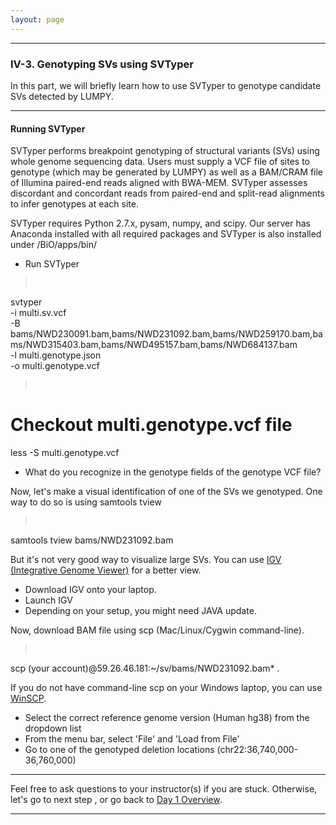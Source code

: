 ```yaml
---
layout: page
---
```


---

### IV-3. Genotyping SVs using SVTyper

In this part, we will briefly learn how to use SVTyper to genotype candidate SVs detected by LUMPY. 

---

#### Running SVTyper

SVTyper performs breakpoint genotyping of structural variants (SVs) using whole genome sequencing data. 
Users must supply a VCF file of sites to genotype (which may be generated by LUMPY) as well as a BAM/CRAM 
file of Illumina paired-end reads aligned with BWA-MEM. SVTyper assesses discordant and concordant reads 
from paired-end and split-read alignments to infer genotypes at each site.

SVTyper requires Python 2.7.x, pysam, numpy, and scipy. Our server has Anaconda installed with all required 
packages and SVTyper is also installed under /BiO/apps/bin/

* Run SVTyper

> <pre>
svtyper \
 -i multi.sv.vcf \
 -B bams/NWD230091.bam,bams/NWD231092.bam,bams/NWD259170.bam,bams/NWD315403.bam,bams/NWD495157.bam,bams/NWD684137.bam \
 -l multi.genotype.json \
 -o multi.genotype.vcf </pre>


> <pre>
# Checkout multi.genotype.vcf file
less -S multi.genotype.vcf </pre>

* What do you recognize in the genotype fields of the genotype VCF file?

Now, let's make a visual identification of one of the SVs we genotyped. 
One way to do so is using samtools tview

> <pre>
samtools tview bams/NWD231092.bam </pre>

But it's not very good way to visualize large SVs.
You can use [IGV (Integrative Genome Viewer)](https://software.broadinstitute.org/software/igv/) for a better view.

* Download IGV onto your laptop.
* Launch IGV
* Depending on your setup, you might need JAVA update. 

Now, download BAM file using scp (Mac/Linux/Cygwin command-line). 

> <pre>
scp (your account)@59.26.46.181:~/sv/bams/NWD231092.bam* .  </pre>

If you do not have command-line scp on your Windows laptop, you can use [WinSCP](https://winscp.net).

* Select the correct reference genome version (Human hg38) from the dropdown list
* From the menu bar, select 'File' and 'Load from File'
* Go to one of the genotyped deletion locations  (chr22:36,740,000-36,760,000) 

---

Feel free to ask questions to your instructor(s) if you are stuck. 
Otherwise, let's go to next step 
, or go back to [Day 1 Overview](../day1).

---
